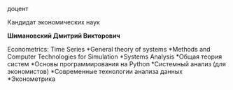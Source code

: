 доцент

Кандидат экономических наук

**Шимановский Дмитрий Викторович**

Econometrics: Time Series
	*General theory of systems
	*Methods and Computer Technologies for Simulation
	*Systems Analysis
	*Общая теория систем
	*Основы программирования на Python
	*Системный анализ (для экономистов)
	*Современные технологии анализа данных
	*Эконометрика